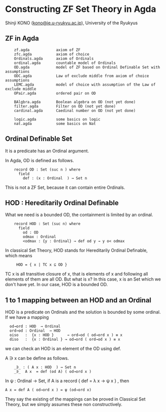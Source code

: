 Constructing ZF Set Theory in Agda 
============

Shinji KONO (kono@ie.u-ryukyu.ac.jp), University of the Ryukyus

## ZF in Agda

```
    zf.agda            axiom of ZF
    zfc.agda           axiom of choice
    Ordinals.agda      axiom of Ordinals
    ordinal.agda       countable model of Ordinals
    OD.agda            model of ZF based on Ordinal Definable Set with assumptions
    ODC.agda           Law of exclude middle from axiom of choice assumptions
    LEMC.agda          model of choice with assumption of the Law of exclude middle 
    OPair.agda         ordered pair on OD

    BAlgbra.agda       Boolean algebra on OD (not yet done)
    filter.agda        Filter on OD (not yet done)
    cardinal.agda      Caedinal number on OD (not yet done)

    logic.agda         some basics on logic
    nat.agda           some basics on Nat
```

## Ordinal Definable Set

It is a predicate has an Ordinal argument.

In Agda, OD is defined as follows.

```
    record OD : Set (suc n ) where
      field
        def : (x : Ordinal  ) → Set n
```

This is not a ZF Set, because it can contain entire Ordinals.

## HOD : Hereditarily Ordinal Definable

What we need is a bounded OD, the containment is limited by an ordinal.

```
    record HOD : Set (suc n) where
      field
        od : OD
        odmax : Ordinal
        <odmax : {y : Ordinal} → def od y → y o< odmax
```

In classical Set Theory, HOD stands for Hereditarily Ordinal Definable, which means

```
     HOD = { x | TC x ⊆ OD }
```

TC x is all transitive closure of x, that is elements of x and following all elements of them are all OD. But 
what is x? In this case, x is an Set which we don't have yet. In our case, HOD is a bounded OD. 

## 1 to 1 mapping between an HOD and an Ordinal

HOD is a predicate on Ordinals and the solution is bounded by some ordinal. If we have a mapping

```
  od→ord : HOD  → Ordinal 
  ord→od : Ordinal  → HOD  
  oiso   :  {x : HOD }      → ord→od ( od→ord x ) ≡ x
  diso   :  {x : Ordinal } → od→ord ( ord→od x ) ≡ x
```

we can check an HOD is an element of the OD using def.

A ∋ x can be define as follows.

```
    _∋_ : ( A x : HOD  ) → Set n
    _∋_  A x  = def (od A) ( od→ord x )

```
In ψ : Ordinal → Set,  if A is a  record { def = λ x → ψ x } , then

    A x = def A ( od→ord x ) = ψ (od→ord x)

They say the existing of the mappings can be proved in Classical Set Theory, but we
simply assumes these non constructively.

